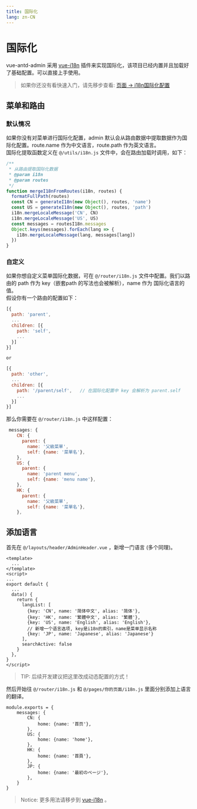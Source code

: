 ```yaml
---
title: 国际化
lang: zn-CN
---
```

# 国际化
vue-antd-admin 采用 [vue-i18n](https://kazupon.github.io/vue-i18n/) 插件来实现国际化，该项目已经内置并且加载好了基础配置。可以直接上手使用。

> 如果你还没有看快速入门，请先移步查看: [页面 -> i18n国际化配置](../develop/page.html#i18n国际化配置)


## 菜单和路由

### 默认情况
如果你没有对菜单进行国际化配置，admin 默认会从路由数据中提取数据作为国际化配置。route.name 作为中文语言，route.path 作为英文语言。  
国际化提取函数定义在 `@/utils/i18n.js` 文件中，会在路由加载时调用，如下：
```js
/**
 * 从路由提取国际化数据
 * @param i18n
 * @param routes
 */
function mergeI18nFromRoutes(i18n, routes) {
  formatFullPath(routes)
  const CN = generateI18n(new Object(), routes, 'name')
  const US = generateI18n(new Object(), routes, 'path')
  i18n.mergeLocaleMessage('CN', CN)
  i18n.mergeLocaleMessage('US', US)
  const messages = routesI18n.messages
  Object.keys(messages).forEach(lang => {
    i18n.mergeLocaleMessage(lang, messages[lang])
  })
}
```
### 自定义
如果你想自定义菜单国际化数据，可在 `@/router/i18n.js` 文件中配置。我们以路由的 path 作为 key（嵌套path 的写法也会被解析），name 作为 国际化语言的值。    
假设你有一个路由的配置如下：
```js
[{
  path: 'parent',
  ...
  children: [{
    path: 'self',
    ...
  }]
}]

or 

[{
  path: 'other',
  ...
  children: [{
    path: '/parent/self',   // 在国际化配置中 key 会解析为 parent.self
    ...
  }]
}]
```
那么你需要在 `@/router/i18n.js` 中这样配置：
```jsx
 messages: {
    CN: {
      parent: {
        name: '父級菜單',
        self: {name: '菜單名'},
    },
    US: {
      parent: {
        name: 'parent menu',
        self: {name: 'menu name'},
    },
    HK: {
      parent: {
        name: '父級菜單',
        self: {name: '菜單名'},
    },
```

## 添加语言

首先在 `@/layouts/header/AdminHeader.vue` ，新增一门语言 (多个同理)。

```vue {15}
<template>
  ...
</template>
<script>
...
export default {
  ...
  data() {
    return {
      langList: [
        {key: 'CN', name: '简体中文', alias: '简体'},
        {key: 'HK', name: '繁體中文', alias: '繁體'},
        {key: 'US', name: 'English', alias: 'English'},
        // 新增一个语言选项, key是i18n的索引，name是菜单显示名称
        {key: 'JP', name: 'Japanese', alias: 'Japanese'}
      ],
      searchActive: false
    }
  },
}
</script>
```

> TIP: 后续开发建议把这里改成动态配置的方式！

然后开始往 `@/router/i18n.js` 和 `@/pages/你的页面/i18n.js` 里面分别添加上语言的翻译。

```vue {12,13,14}
module.exports = {
    messages: {
        CN: {
            home: {name: '首页'},
        },
        US: {
            home: {name: 'home'},
        },
        HK: {
            home: {name: '首頁'},
        },
        JP: {
            home: {name: '最初のページ'},
        },
    }
}
```

> Notice: 更多用法请移步到 [vue-i18n](https://kazupon.github.io/vue-i18n/) 。